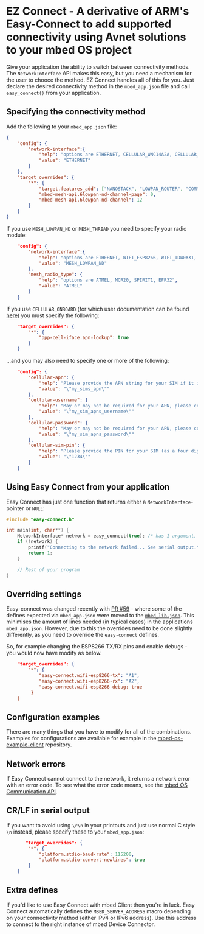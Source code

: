 # EZ Connect - A derivative of ARM's Easy-Connect to add supported connectivity using Avnet solutions to your mbed OS project

Give your application the ability to switch between connectivity methods. The `NetworkInterface` API makes this easy, but you need a mechanism for the user to chooce the method. EZ Connect handles all of this for you. Just declare the desired connectivity method in the `mbed_app.json` file and call `easy_connect()` from your application.

## Specifying the connectivity method

Add the following to your `mbed_app.json` file:

```json
{
    "config": {
        "network-interface":{
            "help": "options are ETHERNET, CELLULAR_WNC14A2A, CELLULAR_BG96",
            "value": "ETHERNET"
        }
    },
    "target_overrides": {
        "*": {
            "target.features_add": ["NANOSTACK", "LOWPAN_ROUTER", "COMMON_PAL"],
            "mbed-mesh-api.6lowpan-nd-channel-page": 0,
            "mbed-mesh-api.6lowpan-nd-channel": 12
        }
    }
}
```


If you use `MESH_LOWPAN_ND` or `MESH_THREAD` you need to specify your radio module:

```json
    "config": {
        "network-interface":{
            "help": "options are ETHERNET, WIFI_ESP8266, WIFI_IDW0XX1, WIFI_ODIN, WIFI_RTW, WIFI_WIZFI310, MESH_LOWPAN_ND, MESH_THREAD, CELLULAR_ONBOARD",
            "value": "MESH_LOWPAN_ND"
        },
        "mesh_radio_type": {
        	"help": "options are ATMEL, MCR20, SPIRIT1, EFR32",
        	"value": "ATMEL"
        }
    }
```

If you use `CELLULAR_ONBOARD` (for which user documentation can be found [here](https://docs.mbed.com/docs/mbed-os-api-reference/en/latest/APIs/communication/cellular/)) you must specify the following:

```json
    "target_overrides": {
        "*": {
            "ppp-cell-iface.apn-lookup": true
        }
    }
```
...and you may also need to specify one or more of the following:

```json
    "config": {
        "cellular-apn": {
            "help": "Please provide the APN string for your SIM if it is not already included in APN_db.h.",
            "value": "\"my_sims_apn\""
        },
        "cellular-username": {
            "help": "May or may not be required for your APN, please consult your SIM provider.",
            "value": "\"my_sim_apns_username\""
        },
        "cellular-password": {
            "help": "May or may not be required for your APN, please consult your SIM provider.",
            "value": "\"my_sim_apns_password\""
        },
        "cellular-sim-pin": {
            "help": "Please provide the PIN for your SIM (as a four digit string) if your SIM is normally locked",
            "value": "\"1234\""
        }
    }
```

## Using Easy Connect from your application

Easy Connect has just one function that returns either a `NetworkInterface`-pointer or `NULL`:

```cpp
#include "easy-connect.h"

int main(int, char**) {
    NetworkInterface* network = easy_connect(true); /* has 1 argument, enable_logging (pass in true to log to serial port) */
    if (!network) {
        printf("Connecting to the network failed... See serial output.\r\n");
        return 1;
    }

    // Rest of your program
}
```

## Overriding settings

Easy-connect was changed recently with [PR #59](https://github.com/ARMmbed/easy-connect/pull/59) - where some of the defines expected via `mbed_app.json` were
moved to the [`mbed_lib.json`](https://github.com/ARMmbed/easy-connect/blob/master/mbed_lib.json). 
This minimises the amount of lines needed (in typical cases) in the applications `mbed_app.json`. However, due to this the overrides
need to be done slightly differently, as you need to override the `easy-connect` defines.

So, for example changing the ESP8266 TX/RX pins and enable debugs - you would now have modify as below.

```json
    "target_overrides": {
        "*": {
            "easy-connect.wifi-esp8266-tx": "A1",
            "easy-connect.wifi-esp8266-rx": "A2",
            "easy-connect.wifi-esp8266-debug: true
         }
    }
```


## Configuration examples

There are many things that you have to modify for all of the combinations. Examples for configurations are available for example in the [mbed-os-example-client](https://github.com/ARMmbed/mbed-os-example-client/tree/master/configs) repository.

## Network errors

If Easy Connect cannot connect to the network, it returns a network error with an error code. To see what the error code means, see the [mbed OS Communication API](https://os.mbed.com/docs/latest/reference/network-socket.html).

## CR/LF in serial output

If you want to avoid using `\r\n` in your printouts and just use normal C style `\n` instead, please specify these to your `mbed_app.json`:

```json
       "target_overrides": {
        "*": {
            "platform.stdio-baud-rate": 115200,
            "platform.stdio-convert-newlines": true
        }
    }
```

## Extra defines

If you'd like to use Easy Connect with mbed Client then you're in luck. Easy Connect automatically defines the `MBED_SERVER_ADDRESS` macro depending on your connectivity method (either IPv4 or IPv6 address). Use this address to connect to the right instance of mbed Device Connector.

